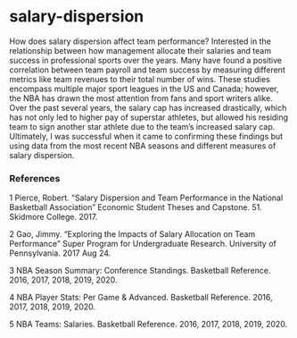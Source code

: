 # salary-dispersion
How does salary dispersion affect team performance? Interested in the relationship between how management allocate their salaries and team success in professional sports over the years. Many have found a positive correlation between team payroll and team success by measuring different metrics like team revenues to their total number of wins. These studies encompass multiple major sport leagues in the US and Canada; however, the NBA has drawn the most attention from fans and sport writers alike. Over the past several years, the salary cap has increased drastically, which has not only led to higher pay of superstar athletes, but allowed his residing team to sign another star athlete due to the team’s increased salary cap. Ultimately, I was successful when it came to confirming these findings but using data from the most recent NBA seasons and different measures of salary dispersion. 

### References
1 Pierce, Robert. “Salary Dispersion and Team Performance in the National Basketball Association” Economic Student Theses and Capstone. 51. Skidmore College. 2017.

2 Gao, Jimmy. “Exploring the Impacts of Salary Allocation on Team Performance” Super Program for Undergraduate Research. University of Pennsylvania. 2017 Aug 24.

3 NBA Season Summary: Conference Standings. Basketball Reference. 2016, 2017, 2018, 2019, 2020. 

4 NBA Player Stats: Per Game & Advanced. Basketball Reference. 2016, 2017, 2018, 2019, 2020. 

5 NBA Teams: Salaries. Basketball Reference. 2016, 2017, 2018, 2019, 2020. 
